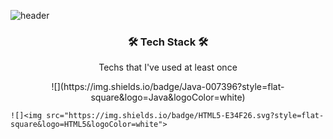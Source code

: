 ![header](https://capsule-render.vercel.app/api?type=Waving&color=auto&height=300&section=header&text=KIHUNKIM&fontSize=90)



<h3 align="center">🛠 Tech Stack 🛠 </h3>

<p align="center"> Techs that I've used at least once </p>




<p align="center">
    ![](https://img.shields.io/badge/Java-007396?style=flat-square&logo=Java&logoColor=white) 
    
    
    ![]<img src="https://img.shields.io/badge/HTML5-E34F26.svg?style=flat-square&logo=HTML5&logoColor=white">
</p
  
